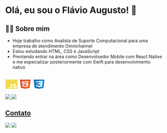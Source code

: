 # Olá, eu sou o Flávio Augusto! 👋

## 🧑‍💻 Sobre mim
  - Hoje trabalho como Analista de Suporte Computacional para uma empresa de atendimento Omnichannel
  - Estou estudando HTML, CSS e JavaScript
  - Prentendo entrar na área como Desenvolvedor Mobile com React Native e me especializar posteriormente com Swift para desenvolvimento nativo

<div style="display: inline_block"><br>
  <img align="center" alt="JS" height="30" width="40" src="https://raw.githubusercontent.com/devicons/devicon/master/icons/javascript/javascript-plain.svg">
  <img align="center" alt="HTML" height="30" width="40" src="https://raw.githubusercontent.com/devicons/devicon/master/icons/html5/html5-original.svg">
  <img align="center" alt="CSS" height="30" width="40" src="https://raw.githubusercontent.com/devicons/devicon/master/icons/css3/css3-original.svg">
</div>

</br>

 <div>
  <a href="https://github.com/flavioaugusto1">
  <img height="180em" src="https://github-readme-stats.vercel.app/api?username=flavioaugusto1&show_icons=true&theme=tokyonight&include_all_commits=true&count_private=true"/>
  <img height="180em" src="https://github-readme-stats.vercel.app/api/top-langs/?username=flavioaugusto1&layout=compact&langs_count=16&theme=tokyonight"/>
</div>
 
  
  ## Contato
 
<div>
  <a href = "mailto:f.augustosdn.dev@gmail.com"><img src="https://img.shields.io/badge/-Gmail-%23333?style=for-the-badge&logo=gmail&logoColor=white" target="_blank"></a>
  <a href="https://www.linkedin.com/in/flavio-augusto1" target="_blank"><img src="https://img.shields.io/badge/-LinkedIn-%230077B5?style=for-the-badge&logo=linkedin&logoColor=white" target="_blank"></a>   
</div>
